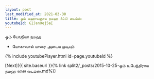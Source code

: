 ```yaml
---
layout: post
last_modified_at: 2021-03-30
title: ஓம் மஹாயஞாய நமஹ ௧௦௮ டைம்ஸ்
youtubeId: G2JanOej5aI
---
```

 
 
 ஓம் யோஜியா நமஹ  
 
 -  யோகாவால் யாரை அடைய முடியும் 
 
  
 
  
 
 
 
 
 
 


{% include youtubePlayer.html id=page.youtubeId %}
 
[Next]({{ site.baseurl }}{% link  split2/_posts/2015-10-25-ஓம் உபேந்திராய நமஹ ௧௦௮ டைம்ஸ்.md%})
 
